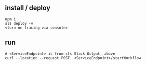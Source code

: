 ## install / deploy

```
npm i
sls deploy -v
<turn on tracing via console>
```

## run

```
# <ServiceEndpoint> is from sls Stack Output, above
curl --location --request POST '<ServiceEndpoint>/startWorkflow'